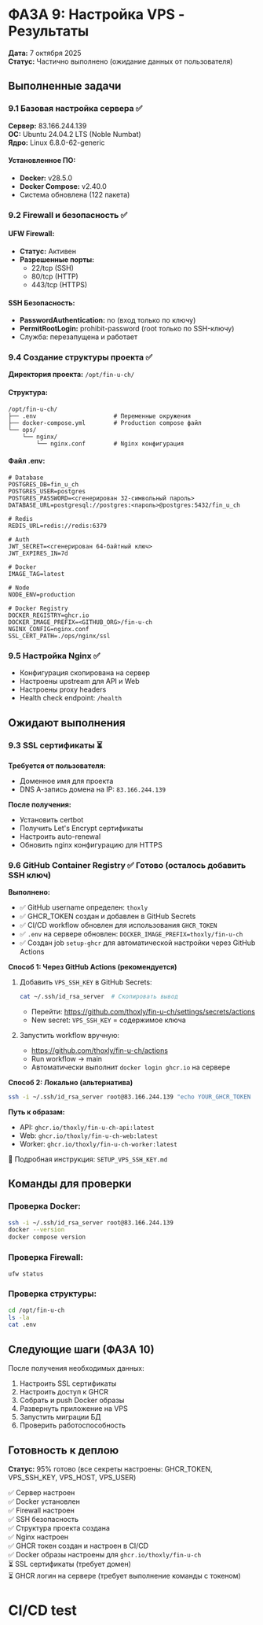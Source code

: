 # ФАЗА 9: Настройка VPS - Результаты

**Дата:** 7 октября 2025  
**Статус:** Частично выполнено (ожидание данных от пользователя)

## Выполненные задачи

### 9.1 Базовая настройка сервера ✅

**Сервер:** 83.166.244.139  
**ОС:** Ubuntu 24.04.2 LTS (Noble Numbat)  
**Ядро:** Linux 6.8.0-62-generic

#### Установленное ПО:

- **Docker:** v28.5.0
- **Docker Compose:** v2.40.0
- Система обновлена (122 пакета)

### 9.2 Firewall и безопасность ✅

#### UFW Firewall:

- **Статус:** Активен
- **Разрешенные порты:**
  - 22/tcp (SSH)
  - 80/tcp (HTTP)
  - 443/tcp (HTTPS)

#### SSH Безопасность:

- **PasswordAuthentication:** no (вход только по ключу)
- **PermitRootLogin:** prohibit-password (root только по SSH-ключу)
- Служба: перезапущена и работает

### 9.4 Создание структуры проекта ✅

**Директория проекта:** `/opt/fin-u-ch/`

#### Структура:

```
/opt/fin-u-ch/
├── .env                      # Переменные окружения
├── docker-compose.yml        # Production compose файл
└── ops/
    └── nginx/
        └── nginx.conf        # Nginx конфигурация
```

#### Файл .env:

```env
# Database
POSTGRES_DB=fin_u_ch
POSTGRES_USER=postgres
POSTGRES_PASSWORD=<сгенерирован 32-символьный пароль>
DATABASE_URL=postgresql://postgres:<пароль>@postgres:5432/fin_u_ch

# Redis
REDIS_URL=redis://redis:6379

# Auth
JWT_SECRET=<сгенерирован 64-байтный ключ>
JWT_EXPIRES_IN=7d

# Docker
IMAGE_TAG=latest

# Node
NODE_ENV=production

# Docker Registry
DOCKER_REGISTRY=ghcr.io
DOCKER_IMAGE_PREFIX=<GITHUB_ORG>/fin-u-ch
NGINX_CONFIG=nginx.conf
SSL_CERT_PATH=./ops/nginx/ssl
```

### 9.5 Настройка Nginx ✅

- Конфигурация скопирована на сервер
- Настроены upstream для API и Web
- Настроены proxy headers
- Health check endpoint: `/health`

## Ожидают выполнения

### 9.3 SSL сертификаты ⏳

**Требуется от пользователя:**

- Доменное имя для проекта
- DNS А-запись домена на IP: `83.166.244.139`

**После получения:**

- Установить certbot
- Получить Let's Encrypt сертификаты
- Настроить auto-renewal
- Обновить nginx конфигурацию для HTTPS

### 9.6 GitHub Container Registry ✅ Готово (осталось добавить SSH ключ)

**Выполнено:**

- ✅ GitHub username определен: `thoxly`
- ✅ GHCR_TOKEN создан и добавлен в GitHub Secrets
- ✅ CI/CD workflow обновлен для использования `GHCR_TOKEN`
- ✅ `.env` на сервере обновлен: `DOCKER_IMAGE_PREFIX=thoxly/fin-u-ch`
- ✅ Создан job `setup-ghcr` для автоматической настройки через GitHub Actions

**Способ 1: Через GitHub Actions (рекомендуется)**

1. Добавить `VPS_SSH_KEY` в GitHub Secrets:

   ```bash
   cat ~/.ssh/id_rsa_server  # Скопировать вывод
   ```

   - Перейти: https://github.com/thoxly/fin-u-ch/settings/secrets/actions
   - New secret: `VPS_SSH_KEY` = содержимое ключа

2. Запустить workflow вручную:
   - https://github.com/thoxly/fin-u-ch/actions
   - Run workflow → main
   - Автоматически выполнит `docker login ghcr.io` на сервере

**Способ 2: Локально (альтернатива)**

```bash
ssh -i ~/.ssh/id_rsa_server root@83.166.244.139 "echo YOUR_GHCR_TOKEN | docker login ghcr.io -u thoxly --password-stdin"
```

**Путь к образам:**

- API: `ghcr.io/thoxly/fin-u-ch-api:latest`
- Web: `ghcr.io/thoxly/fin-u-ch-web:latest`
- Worker: `ghcr.io/thoxly/fin-u-ch-worker:latest`

📝 Подробная инструкция: `SETUP_VPS_SSH_KEY.md`

## Команды для проверки

### Проверка Docker:

```bash
ssh -i ~/.ssh/id_rsa_server root@83.166.244.139
docker --version
docker compose version
```

### Проверка Firewall:

```bash
ufw status
```

### Проверка структуры:

```bash
cd /opt/fin-u-ch
ls -la
cat .env
```

## Следующие шаги (ФАЗА 10)

После получения необходимых данных:

1. Настроить SSL сертификаты
2. Настроить доступ к GHCR
3. Собрать и push Docker образы
4. Развернуть приложение на VPS
5. Запустить миграции БД
6. Проверить работоспособность

## Готовность к деплою

**Статус:** 95% готово (все секреты настроены: GHCR_TOKEN, VPS_SSH_KEY, VPS_HOST, VPS_USER)

✅ Сервер настроен  
✅ Docker установлен  
✅ Firewall настроен  
✅ SSH безопасность  
✅ Структура проекта создана  
✅ Nginx настроен  
✅ GHCR токен создан и настроен в CI/CD  
✅ Docker образы настроены для `ghcr.io/thoxly/fin-u-ch`  
⏳ SSL сертификаты (требует домен)  
⏳ GHCR логин на сервере (требует выполнение команды с токеном)

# CI/CD test
